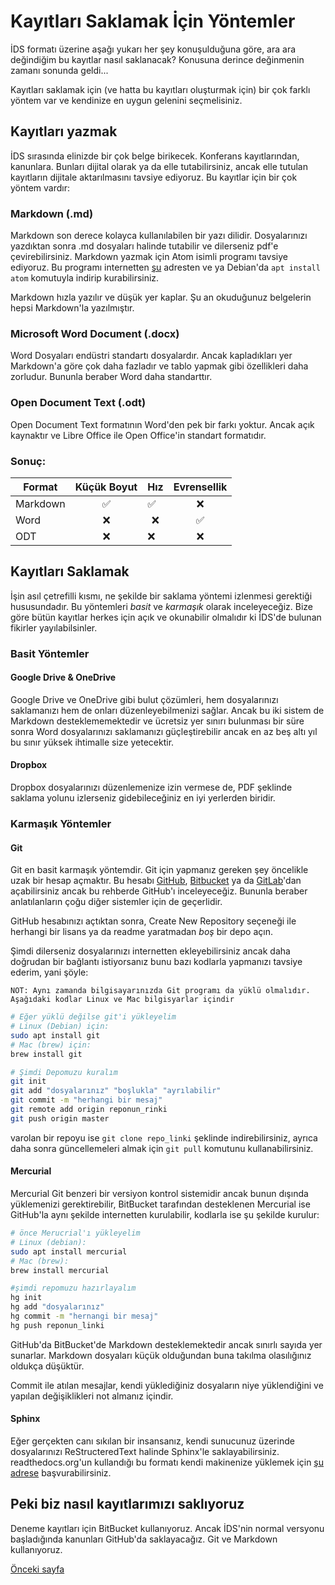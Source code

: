# Kayıtları Saklamak İçin Yöntemler
İDS formatı üzerine aşağı yukarı her şey konuşulduğuna göre, ara ara değindiğim bu kayıtlar nasıl saklanacak? Konusuna derince değinmenin zamanı sonunda geldi...

Kayıtları saklamak için (ve hatta bu kayıtları oluşturmak için) bir çok farklı yöntem var ve kendinize en uygun gelenini seçmelisiniz.

## Kayıtları yazmak
İDS sırasında elinizde bir çok belge birikecek. Konferans kayıtlarından, kanunlara. Bunları dijital olarak ya da elle tutabilirsiniz, ancak elle tutulan kayıtların dijitale aktarılmasını tavsiye ediyoruz. Bu kayıtlar için bir çok yöntem vardır:

### Markdown (.md)
Markdown son derece kolayca kullanılabilen bir yazı dilidir. Dosyalarınızı yazdıktan sonra .md dosyaları halinde tutabilir ve dilerseniz pdf'e çevirebilirsiniz. Markdown yazmak için Atom isimli programı tavsiye ediyoruz. Bu programı internetten [şu](http://atom.io) adresten ve ya Debian'da `apt install atom` komutuyla indirip kurabilirsiniz.

Markdown hızla yazılır ve düşük yer kaplar. Şu an okuduğunuz belgelerin hepsi Markdown'la yazılmıştır.

### Microsoft Word Document (.docx)
Word Dosyaları endüstri standartı dosyalardır. Ancak kapladıkları yer Markdown'a göre çok daha fazladır ve tablo yapmak gibi özellikleri daha zorludur. Bununla beraber Word daha standarttır.

### Open Document Text (.odt)
Open Document Text formatının Word'den pek bir farkı yoktur. Ancak açık kaynaktır ve Libre Office ile Open Office'in standart formatıdır.

### Sonuç:
Format|Küçük Boyut|Hız|Evrensellik
------|------------|----|---------
Markdown| <center> :white_check_mark: |  :white_check_mark: | <center> :x:
Word | <center> :x: | <center> :x: | <center> :white_check_mark:
ODT | <center>:x: | :x: | <center>:x:

## Kayıtları Saklamak
İşin asıl çetrefilli kısmı, ne şekilde bir saklama yöntemi izlenmesi gerektiği hususundadır. Bu yöntemleri *basit* ve *karmaşık* olarak inceleyeceğiz.
Bize göre bütün kayıtlar herkes için açık ve okunabilir olmalıdır ki İDS'de bulunan fikirler yayılabilsinler.

### Basit Yöntemler
#### Google Drive & OneDrive
Google Drive ve OneDrive gibi bulut çözümleri, hem dosyalarınızı saklamanızı hem de onları düzenleyebilmenizi sağlar. Ancak bu iki sistem de Markdown desteklememektedir ve ücretsiz yer sınırı bulunması bir süre sonra Word dosyalarınızı saklamanızı güçleştirebilir ancak en az beş altı yıl bu sınır yüksek ihtimalle size yetecektir.
#### Dropbox
Dropbox dosyalarınızı düzenlemenize izin vermese de, PDF şeklinde saklama yolunu izlerseniz gidebileceğiniz en iyi yerlerden biridir.

### Karmaşık Yöntemler
#### Git
Git en basit karmaşık yöntemdir. Git için yapmanız gereken şey öncelikle uzak bir hesap açmaktır. Bu hesabı [GitHub](github.com), [Bitbucket](bitbucket.org) ya da [GitLab](gitlab.com)'dan açabilirsiniz ancak bu rehberde GitHub'ı inceleyeceğiz. Bununla beraber anlatılanların çoğu diğer sistemler için de geçerlidir.

GitHub hesabınızı açtıktan sonra, Create New Repository seçeneği ile herhangi bir lisans ya da readme yaratmadan *boş* bir depo açın.

Şimdi dilerseniz dosyalarınızı internetten ekleyebilirsiniz ancak daha doğrudan bir bağlantı istiyorsanız bunu bazı kodlarla yapmanızı tavsiye ederim, yani şöyle:

`NOT: Aynı zamanda bilgisayarınızda Git programı da yüklü olmalıdır. Aşağıdaki kodlar Linux ve Mac bilgisyarlar içindir`

```bash
# Eğer yüklü değilse git'i yükleyelim
# Linux (Debian) için:
sudo apt install git
# Mac (brew) için:
brew install git

# Şimdi Depomuzu kuralım
git init
git add "dosyalarınız" "boşlukla" "ayrılabilir"
git commit -m "herhangi bir mesaj"
git remote add origin reponun_rinki
git push origin master
```
varolan bir repoyu ise `git clone repo_linki` şeklinde indirebilirsiniz, ayrıca daha sonra güncellemeleri almak için `git pull` komutunu kullanabilirsiniz.

#### Mercurial
Mercurial Git benzeri bir versiyon kontrol sistemidir ancak bunun dışında yüklemenizi gerektirebilir, BitBucket tarafından desteklenen Mercurial ise GitHub'la aynı şekilde internetten kurulabilir, kodlarla ise şu şekilde kurulur:

```bash
# önce Merucrial'ı yükleyelim
# Linux (debian):
sudo apt install mercurial
# Mac (brew):
brew install mercurial

#şimdi repomuzu hazırlayalım
hg init
hg add "dosyalarınız"
hg commit -m "hernangi bir mesaj"
hg push reponun_linki
```
GitHub'da BitBucket'de Markdown desteklemektedir ancak sınırlı sayıda yer sunarlar. Markdown dosyaları küçük olduğundan buna takılma olasılığınız oldukça düşüktür.

Commit ile atılan mesajlar, kendi yüklediğiniz dosyaların niye yüklendiğini ve yapılan değişiklikleri not almanız içindir.

#### Sphinx
Eğer gerçekten canı sıkılan bir insansanız, kendi sunucunuz üzerinde dosyalarınızı ReStructeredText halinde Sphinx'le saklayabilirsiniz. readthedocs.org'un kullandığı bu formatı kendi makinenize yüklemek için [şu adrese](http://docs.readthedocs.io/en/latest/install.html) başvurabilirsiniz.

## Peki biz nasıl kayıtlarımızı saklıyoruz

Deneme kayıtları için BitBucket kullanıyoruz. Ancak İDS'nin normal versyonu başladığında kanunları GitHub'da saklayacağız. Git ve Markdown kullanıyoruz.

[Önceki sayfa](ic_tutarlilik.md)
